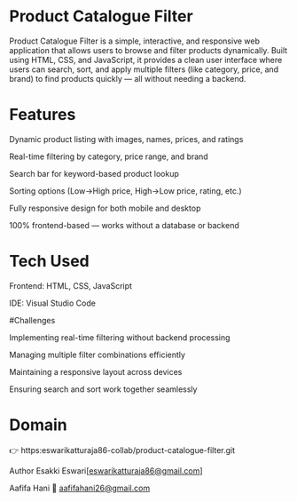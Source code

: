 # Product Catalogue Filter

Product Catalogue Filter is a simple, interactive, and responsive web application that allows users to browse and filter products dynamically. Built using HTML, CSS, and JavaScript, it provides a clean user interface where users can search, sort, and apply multiple filters (like category, price, and brand) to find products quickly — all without needing a backend.

# Features

 Dynamic product listing with images, names, prices, and ratings

 Real-time filtering by category, price range, and brand

 Search bar for keyword-based product lookup

 Sorting options (Low→High price, High→Low price, rating, etc.)

 Fully responsive design for both mobile and desktop

 100% frontend-based — works without a database or backend

# Tech Used

 Frontend: HTML, CSS, JavaScript

 IDE: Visual Studio Code

#Challenges

 Implementing real-time filtering without backend processing

 Managing multiple filter combinations efficiently

 Maintaining a responsive layout across devices

 Ensuring search and sort work together seamlessly

# Domain


👉 https:eswarikatturaja86-collab/product-catalogue-filter.git
 

Author
Esakki Eswari[eswarikatturaja86@gmail.com]

Aafifa Hani
📩 aafifahani26@gmail.com
